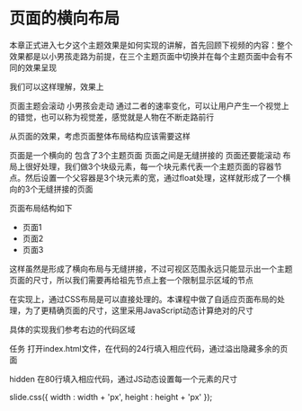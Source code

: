 # 页面的横向布局
本章正式进入七夕这个主题效果是如何实现的讲解，首先回顾下视频的内容：整个效果都是以小男孩走路为前提，在三个主题页面中切换并在每个主题页面中会有不同的效果呈现

我们可以这样理解，效果上

页面主题会滚动
小男孩会走动
通过二者的速率变化，可以让用户产生一个视觉上的错觉，也可以称为视觉差，感觉就是人物在不断走路前行

从页面的效果，考虑页面整体布局结构应该需要这样

页面是一个横向的
包含了3个主题页面
页面之间是无缝拼接的
页面还要能滚动
布局上很好处理，我们做3个块级元素，每一个块元素代表一个主题页面的容器节点。然后设置一个父容器是3个块元素的宽，通过float处理，这样就形成了一个横向的3个无缝拼接的页面

页面布局结构如下

<ul class='content-wrap'>
    <!-- 第一副画面 -->
    <li> 页面1 </li>
    <!-- 第二副画面 -->
    <li> 页面2 </li>
    <!-- 第三副画面 -->
    <li> 页面3 </li>
</ul>
这样虽然是形成了横向布局与无缝拼接，不过可视区范围永远只能显示出一个主题页面的尺寸，所以我们需要再给祖先节点上套一个限制显示区域的节点

在实现上，通过CSS布局是可以直接处理的。本课程中做了自适应页面布局的处理，为了更精确页面的尺寸，这里采用JavaScript动态计算绝对的尺寸

具体的实现我们参考右边的代码区域

任务
打开index.html文件，在代码的24行填入相应代码，通过溢出隐藏多余的页面

hidden
在80行填入相应代码，通过JS动态设置每一个元素的尺寸

slide.css({
    width  : width + 'px',
    height : height + 'px'
});